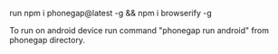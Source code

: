 run
npm i phonegap@latest -g && npm i browserify -g

To run on android device run command "phonegap run android" from phonegap directory.
